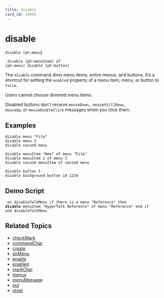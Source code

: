 ```yaml
---
title: disable
card_id: 34993
---
```


# disable

<code>disable [ph:menu</code>] <code><pre>
disable [ph:menuItem] of [ph:menu]
disable [ph:button]
</pre></code>

The <code>disable</code> command dims menu items, entire menus, and buttons. It’s a shortcut for setting the <code>enabled</code> property of a menu item,  menu, or button to <code>false</code>.  

Users cannot choose dimmed menu items. 

Disabled buttons don't receive <code>mouseDown, mouseStillDown, mouseUp</code>, or <code>mouseDoubleClick</code> messages when you click them. 


## Examples

```
disable menu "File"
disable menu 2
disable second menu

disable menuItem "New" of menu "File"
disable menuItem 2 of menu 2
disable second menuItem of second menu

disable button 1
disable background button id 1234
```

## Demo Script

<code><pre>
on disableTalkMenu
  if there is a menu "Reference" then
    <b>disable</b> menuItem "HyperTalk Reference" of menu "Reference"
  end if
end disableTalkMenu
</pre></code>

## Related Topics

* [checkMark](/HyperTalkReference/properties/checkMark)
* [commandChar](/HyperTalkReference/properties/commandChar)
* [create](/HyperTalkReference/commands/create)
* [doMenu](/HyperTalkReference/commands/doMenu)
* [enable](/HyperTalkReference/commands/enable)
* [enabled](/HyperTalkReference/properties/enabled)
* [markChar](/HyperTalkReference/properties/markChar)
* [menus](/HyperTalkReference/functions/menus)
* [menuMessage](/HyperTalkReference/properties/menuMessage)
* [put](/HyperTalkReference/commands/put)
* [reset](/HyperTalkReference/commands/reset)
